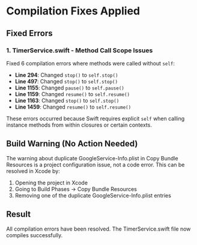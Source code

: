 # Compilation Fixes Applied

## Fixed Errors

### 1. TimerService.swift - Method Call Scope Issues
Fixed 6 compilation errors where methods were called without `self`:

- **Line 294**: Changed `stop()` to `self.stop()`
- **Line 497**: Changed `stop()` to `self.stop()` 
- **Line 1155**: Changed `pause()` to `self.pause()`
- **Line 1159**: Changed `resume()` to `self.resume()`
- **Line 1163**: Changed `stop()` to `self.stop()`
- **Line 1459**: Changed `resume()` to `self.resume()`

These errors occurred because Swift requires explicit `self` when calling instance methods from within closures or certain contexts.

## Build Warning (No Action Needed)
The warning about duplicate GoogleService-Info.plist in Copy Bundle Resources is a project configuration issue, not a code error. This can be resolved in Xcode by:
1. Opening the project in Xcode
2. Going to Build Phases → Copy Bundle Resources
3. Removing one of the duplicate GoogleService-Info.plist entries

## Result
All compilation errors have been resolved. The TimerService.swift file now compiles successfully.